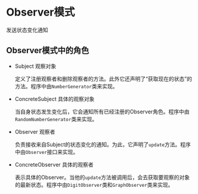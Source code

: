 # Observer模式

发送状态变化通知

## Observer模式中的角色

- Subject 观察对象

  定义了注册观察者和删除观察者的方法。此外它还声明了“获取现在的状态”的方法。程序中由`NumberGenerator`类来实现。

- ConcreteSubject 具体的观察对象

  当自身状态发生变化后，它会通知所有已经注册的Observer角色。程序中由`RandomNumberGenerator`类来实现。

- Observer 观察者

  负责接收来自Subject的状态变化的通知。为此，它声明了`update`方法。程序中由`Observer`接口来实现。

- ConcreteObserver 具体的观察者

  表示具体的Observer。当他的`update`方法被调用后，会去获取要观察的对象的最新状态。程序中由`DigitObserver`类和`GraphObserver`类来实现。